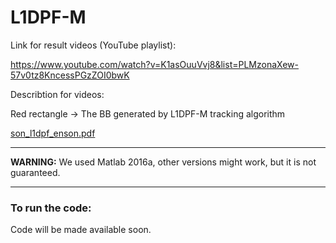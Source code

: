 # L1DPF-M
Link for result videos (YouTube playlist):

https://www.youtube.com/watch?v=K1asOuuVvj8&list=PLMzonaXew-57v0tz8KncessPGzZOI0bwK

Describtion for videos:

Red rectangle -> The BB generated by L1DPF-M tracking algorithm

[son_l1dpf_enson.pdf](https://github.com/msprITU/L1DPFM/files/6348511/son_l1dpf_enson.pdf)
_______________
**WARNING:** We used Matlab 2016a, other versions might work, but it is not guaranteed. 
_______________
### To run the code: 
Code will be made available soon.
